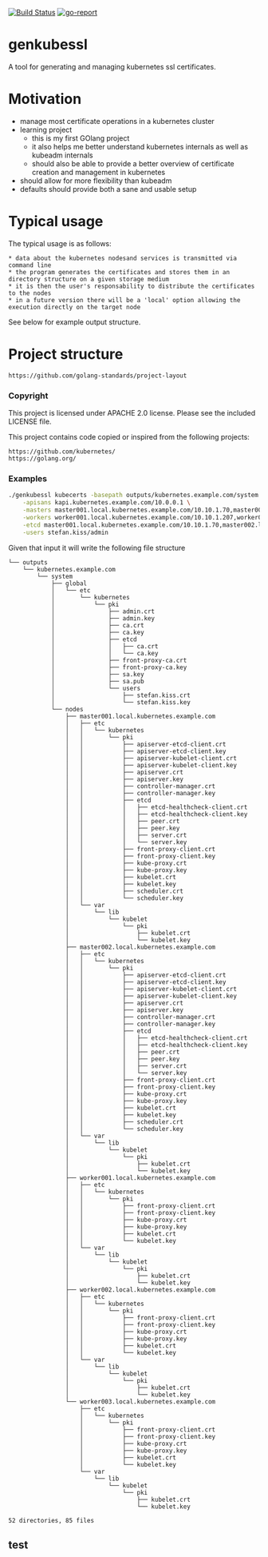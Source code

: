 [![Build Status](https://travis-ci.com/stefan-kiss/genkubessl.svg?branch=master)](https://travis-ci.com/stefan-kiss/genkubessl)
[![go-report](https://goreportcard.com/badge/github.com/stefan-kiss/genkubessl)](https://goreportcard.com/report/github.com/stefan-kiss/genkubessl) 
# genkubessl

A tool for generating and managing kubernetes ssl certificates.

# Motivation
* manage most certificate operations in a kubernetes cluster
* learning project
    * this is my first GOlang project
    * it also helps me better understand kubernetes internals as well as kubeadm internals
    * should also be able to provide a better overview of certificate creation and management in kubernetes
* should allow for more flexibility than kubeadm
* defaults should provide both a sane and usable setup

# Typical usage

The typical usage is as follows:
    
    * data about the kubernetes nodesand services is transmitted via command line
    * the program generates the certificates and stores them in an directory structure on a given storage medium
    * it is then the user's responsability to distribute the certificates to the nodes
    * in a future version there will be a 'local' option allowing the execution directly on the target node 

See below for example output structure.
# Project structure

```text
https://github.com/golang-standards/project-layout
```


### Copyright

This project is licensed under APACHE 2.0 license.
Please see the included LICENSE file.

This project contains code copied or inspired from the following projects: 

```text
https://github.com/kubernetes/
https://golang.org/
```

### Examples

```bash
./genkubessl kubecerts -basepath outputs/kubernetes.example.com/system \
    -apisans kapi.kubernetes.example.com/10.0.0.1 \
    -masters master001.local.kubernetes.example.com/10.10.1.70,master002.local.kubernetes.example.com/10.10.1.85 \
    -workers worker001.local.kubernetes.example.com/10.10.1.207,worker002.local.kubernetes.example.com/10.10.1.104,worker003.local.kubernetes.example.com/10.10.1.139 \
    -etcd master001.local.kubernetes.example.com/10.10.1.70,master002.local.kubernetes.example.com/10.10.1.85 \
    -users stefan.kiss/admin
```
Given that input it will write the following file structure

```
└── outputs
    └── kubernetes.example.com
        └── system
            ├── global
            │   └── etc
            │       └── kubernetes
            │           └── pki
            │               ├── admin.crt
            │               ├── admin.key
            │               ├── ca.crt
            │               ├── ca.key
            │               ├── etcd
            │               │   ├── ca.crt
            │               │   └── ca.key
            │               ├── front-proxy-ca.crt
            │               ├── front-proxy-ca.key
            │               ├── sa.key
            │               ├── sa.pub
            │               └── users
            │                   ├── stefan.kiss.crt
            │                   └── stefan.kiss.key
            └── nodes
                ├── master001.local.kubernetes.example.com
                │   ├── etc
                │   │   └── kubernetes
                │   │       └── pki
                │   │           ├── apiserver-etcd-client.crt
                │   │           ├── apiserver-etcd-client.key
                │   │           ├── apiserver-kubelet-client.crt
                │   │           ├── apiserver-kubelet-client.key
                │   │           ├── apiserver.crt
                │   │           ├── apiserver.key
                │   │           ├── controller-manager.crt
                │   │           ├── controller-manager.key
                │   │           ├── etcd
                │   │           │   ├── etcd-healthcheck-client.crt
                │   │           │   ├── etcd-healthcheck-client.key
                │   │           │   ├── peer.crt
                │   │           │   ├── peer.key
                │   │           │   ├── server.crt
                │   │           │   └── server.key
                │   │           ├── front-proxy-client.crt
                │   │           ├── front-proxy-client.key
                │   │           ├── kube-proxy.crt
                │   │           ├── kube-proxy.key
                │   │           ├── kubelet.crt
                │   │           ├── kubelet.key
                │   │           ├── scheduler.crt
                │   │           └── scheduler.key
                │   └── var
                │       └── lib
                │           └── kubelet
                │               └── pki
                │                   ├── kubelet.crt
                │                   └── kubelet.key
                ├── master002.local.kubernetes.example.com
                │   ├── etc
                │   │   └── kubernetes
                │   │       └── pki
                │   │           ├── apiserver-etcd-client.crt
                │   │           ├── apiserver-etcd-client.key
                │   │           ├── apiserver-kubelet-client.crt
                │   │           ├── apiserver-kubelet-client.key
                │   │           ├── apiserver.crt
                │   │           ├── apiserver.key
                │   │           ├── controller-manager.crt
                │   │           ├── controller-manager.key
                │   │           ├── etcd
                │   │           │   ├── etcd-healthcheck-client.crt
                │   │           │   ├── etcd-healthcheck-client.key
                │   │           │   ├── peer.crt
                │   │           │   ├── peer.key
                │   │           │   ├── server.crt
                │   │           │   └── server.key
                │   │           ├── front-proxy-client.crt
                │   │           ├── front-proxy-client.key
                │   │           ├── kube-proxy.crt
                │   │           ├── kube-proxy.key
                │   │           ├── kubelet.crt
                │   │           ├── kubelet.key
                │   │           ├── scheduler.crt
                │   │           └── scheduler.key
                │   └── var
                │       └── lib
                │           └── kubelet
                │               └── pki
                │                   ├── kubelet.crt
                │                   └── kubelet.key
                ├── worker001.local.kubernetes.example.com
                │   ├── etc
                │   │   └── kubernetes
                │   │       └── pki
                │   │           ├── front-proxy-client.crt
                │   │           ├── front-proxy-client.key
                │   │           ├── kube-proxy.crt
                │   │           ├── kube-proxy.key
                │   │           ├── kubelet.crt
                │   │           └── kubelet.key
                │   └── var
                │       └── lib
                │           └── kubelet
                │               └── pki
                │                   ├── kubelet.crt
                │                   └── kubelet.key
                ├── worker002.local.kubernetes.example.com
                │   ├── etc
                │   │   └── kubernetes
                │   │       └── pki
                │   │           ├── front-proxy-client.crt
                │   │           ├── front-proxy-client.key
                │   │           ├── kube-proxy.crt
                │   │           ├── kube-proxy.key
                │   │           ├── kubelet.crt
                │   │           └── kubelet.key
                │   └── var
                │       └── lib
                │           └── kubelet
                │               └── pki
                │                   ├── kubelet.crt
                │                   └── kubelet.key
                └── worker003.local.kubernetes.example.com
                    ├── etc
                    │   └── kubernetes
                    │       └── pki
                    │           ├── front-proxy-client.crt
                    │           ├── front-proxy-client.key
                    │           ├── kube-proxy.crt
                    │           ├── kube-proxy.key
                    │           ├── kubelet.crt
                    │           └── kubelet.key
                    └── var
                        └── lib
                            └── kubelet
                                └── pki
                                    ├── kubelet.crt
                                    └── kubelet.key

52 directories, 85 files
```


## test